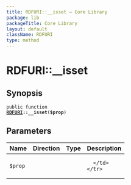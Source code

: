 ```yaml
---
title: RDFURI::__isset — Core Library
package: lib
packageTitle: Core Library
layout: default
className: RDFURI
type: method
---
```


# RDFURI::__isset

## Synopsis

<code>public function <b><a href="RDFURI">RDFURI</a>::__isset</b>(<b>$prop</b>)</code>

## Parameters

<table>
  <thead>
    <tr>
      <th>Name</th>
      <th>Direction</th>
      <th>Type</th>
      <th>Description</th>
    </tr>
  </thead>
  <tbody>
    <tr>
      <td><code>$prop</code>
      <td><i></i></td>
      <td></td>
      <td>

      </td>
    </tr>
  </tbody>
</table>

